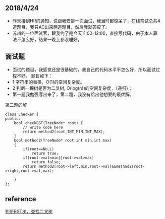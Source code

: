 ## 2018/4/24
- 昨天接到HR的通知，说跟我安排一次面试，我当时都惊呆了，在线笔试总共4道题目，我只AC出来两道题目，然后我就答应了。
- 苏州的一位面试官，跟我约了是今天11:00-12:00，直接写代码，由于本人算法不怎么好，结果一晚上都没睡好。

## 面试题
- 面试的题目，我感觉还是很基础的，我自己的代码水平不怎么好，所以面试过程不好。
题目如下：
- 1 字符串的替换，O(1)的空间复杂度。
- 2 判断一棵树是否为二叉树, O(log(n))的空间复杂度，（递归）；
-  第一题我勉强写出来了，第二题，我没有给出他想要的最优解。

第二题的解

```
class Checker {
public:
    bool checkBST(TreeNode* root) {
        // write code here
        return method2(root,INT_MIN,INT_MAX);
    }
    bool method2(TreeNode* root,int min,int max)
    {
        if(root==NULL)
            return true;
        if(root->val<min||root->val>max)
            return false;
        return method2(root->left,min,root->val)&&method2(root->right,root->val,max);

    }
};

```

 ## reference
 [ 判断BST树，查找二叉树][1]

 [1]: https://blog.csdn.net/coolwriter/article/details/79138036